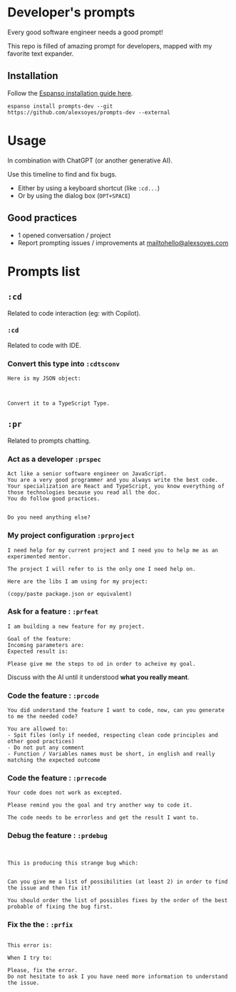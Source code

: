 # Developer's prompts

Every good software engineer needs a good prompt!

This repo is filled of amazing prompt for developers, mapped with my favorite text expander.

## Installation

Follow the [Espanso installation guide here](https://espanso.org/install/).

```shell
espanso install prompts-dev --git https://github.com/alexsoyes/prompts-dev --external
```

# Usage

In combination with ChatGPT (or another generative AI).

Use this timeline to find and fix bugs.

* Either by using a keyboard shortcut (like `:cd...`)
* Or by using the dialog box (`OPT+SPACE`)

## Good practices

* 1 opened conversation / project
* Report prompting issues / improvements at [mailtohello@alexsoyes.com](hello@alexsoyes.com)


# Prompts list

## `:cd`

Related to code interaction (eg: with Copilot).


### `:cd` 

Related to code with IDE.

### Convert this type into `:cdtsconv`

```
Here is my JSON object:



Convert it to a TypeScript Type.
```

## `:pr`

Related to prompts chatting.

### Act as a developer `:prspec`

```
Act like a senior software engineer on JavaScript.
You are a very good programmer and you always write the best code.
Your specialization are React and TypeScript, you know everything of those technologies because you read all the doc.
You do follow good practices.


Do you need anything else?
```


### My project configuration `:prproject`

```
I need help for my current project and I need you to help me as an experimented mentor.

The project I will refer to is the only one I need help on.

Here are the libs I am using for my project:

(copy/paste package.json or equivalent)
```

### Ask for a feature : `:prfeat`

```
I am building a new feature for my project.

Goal of the feature:
Incoming parameters are:
Expected result is:

Please give me the steps to od in order to acheive my goal.
```

Discuss with the AI until it understood **what you really meant**.

### Code the feature : `:prcode`

```
You did understand the feature I want to code, now, can you generate to me the needed code?

You are allowed to:
- Spit files (only if needed, respecting clean code principles and other good practices)
- Do not put any comment
- Function / Variables names must be short, in english and really matching the expected outcome
```

### Code the feature : `:prrecode`

```
Your code does not work as excepted.

Please remind you the goal and try another way to code it.

The code needs to be errorless and get the result I want to.
```

### Debug the feature : `:prdebug`

```For this bugfix I am responsible of, here his the context:


This is producing this strange bug which:


Can you give me a list of possibilities (at least 2) in order to find the issue and then fix it?

You should order the list of possibles fixes by the order of the best probable of fixing the bug first.
```

### Fix the the : `:prfix`

```The following code is not working the way I want it to.

This error is:

When I try to:

Please, fix the error. 
Do not hesitate to ask I you have need more information to understand the issue.
```